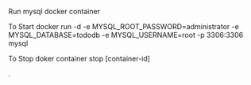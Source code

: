 Run mysql docker container

To Start
docker run -d -e MYSQL_ROOT_PASSWORD=administrator -e MYSQL_DATABASE=tododb -e MYSQL_USERNAME=root -p 3306:3306 mysql

To Stop
doker container stop [container-id]

.
